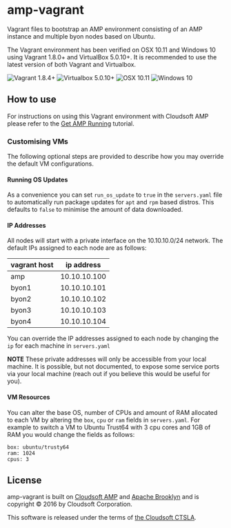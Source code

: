 # amp-vagrant
Vagrant files to bootstrap an AMP environment consisting of an AMP instance and multiple byon nodes based on Ubuntu.

The Vagrant environment has been verified on OSX 10.11 and Windows 10 using Vagrant 1.8.0+ and VirtualBox 5.0.10+. It is recommended to use the latest version of both Vagrant and Virtualbox.

![Vagrant 1.8.4+](https://img.shields.io/badge/Vagrant-1.8.0%2B-blue.svg) ![Virtualbox 5.0.10+](https://img.shields.io/badge/VirtualBox-5.0.10%2B-blue.svg) ![OSX 10.11](https://img.shields.io/badge/OSX-10.11-blue.svg) ![Windows 10](https://img.shields.io/badge/Windows-10-blue.svg)

## How to use

For instructions on using this Vagrant environment with Cloudsoft AMP please refer to the [Get AMP Running](http://docs.cloudsoft.io/tutorials/tutorial-get-amp-running.html) tutorial.

### Customising VMs 
The following optional steps are provided to describe how you may override the default VM configurations.

#### Running OS Updates
As a convenience you can set `run_os_update` to `true` in the `servers.yaml` file to automatically run package updates for `apt` and `rpm` based distros. This defaults to `false` to minimise the amount of data downloaded.

#### IP Addresses
All nodes will start with a private interface on the 10.10.10.0/24 network. The default IPs assigned to each node are as follows:

| vagrant host | ip address   |
| ------------ | ------------ |
| amp          | 10.10.10.100 |
| byon1        | 10.10.10.101 |
| byon2        | 10.10.10.102 |
| byon3        | 10.10.10.103 |
| byon4        | 10.10.10.104 |

You can override the IP addresses assigned to each node by changing the `ip` for each machine in `servers.yaml`

**NOTE** These private addresses will only be accessible from your local machine. It is possible, but not documented, to expose some service ports via your local machine (reach out if you believe this would be useful for you).

#### VM Resources
You can alter the base OS, number of CPUs and amount of RAM allocated to each VM by altering the `box`, `cpu` or `ram` fields in `servers.yaml`. For example to switch a VM to Ubuntu Trust64 with 3 cpu cores and 1GB of RAM you would change the fields as follows:

```
box: ubuntu/trusty64
ram: 1024
cpus: 3
```

## License

amp-vagrant is built on [Cloudsoft AMP](http://www.cloudsoftcorp.com) and [Apache Brooklyn](http://brooklyn.io)
and is copyright &copy; 2016 by Cloudsoft Corporation.

This software is released under the terms of [the Cloudsoft CTSLA](http://www.cloudsoft.io/trial-software-license).
